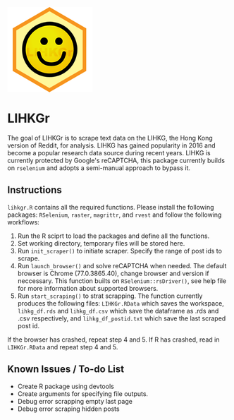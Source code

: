 ![LIHKGr](lihkgr.png)

# LIHKGr
The goal of LIHKGr is to scrape text data on the LIHKG, the Hong Kong version of Reddit, for analysis. LIHKG has gained popularity in 2016 and become a popular research data source during recent years. LIHKG is currently protected by Google's reCAPTCHA, this package currently builds on `rselenium` and adopts a semi-manual approach to bypass it.

## Instructions
`lihkgr.R` contains all the required functions. Please install the following packages: `RSelenium`, `raster`, `magrittr`, and `rvest` and follow the following workflows:

1. Run the R sciprt to load the packages and define all the functions.
2. Set working directory, temporary files will be stored here.
3. Run `init_scraper()` to initiate scraper. Specify the range of post ids to scrape.
4. Run `launch_browser()` and solve reCAPTCHA when needed. The default browser is Chrome (77.0.3865.40), change browser and version if neccessary. This function builts on `RSelenium::rsDriver()`, see help file for more information about supported browsers.
5. Run `start_scraping()` to strat scrapping. The function currently produces the following files: `LIHKGr.RData` which saves the workspace, `lihkg_df.rds` and `lihkg_df.csv` which save the dataframe as .rds and .csv respectively, and `lihkg_df_postid.txt` which save the last scraped post id.

If the browser has crashed, repeat step 4 and 5. If R has crashed, read in `LIHKGr.RData` and repeat step 4 and 5.

## Known Issues / To-do List

* Create R package using devtools
* Create arguments for specifying file outputs.
* Debug error scrapping empty last page
* Debug error scraping hidden posts
